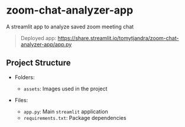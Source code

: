# zoom-chat-analyzer-app

A streamlit app to analyze saved zoom meeting chat

> Deployed app: https://share.streamlit.io/tomytjandra/zoom-chat-analyzer-app/app.py

## Project Structure

- Folders:
    - `assets`: Images used in the project

- Files:
    - `app.py`: Main `streamlit` application
    - `requirements.txt`: Package dependencies